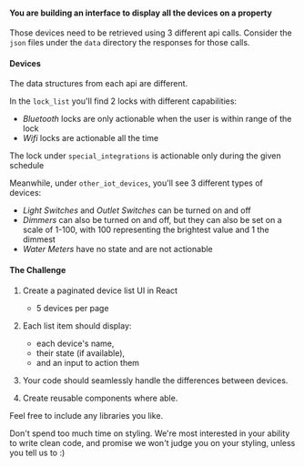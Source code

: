 #### You are building an interface to display all the devices on a property
Those devices need to be retrieved using 3 different api calls.
Consider the `json` files under the `data` directory the responses for those calls.

#### Devices
The data structures from each api are different.

In the `lock_list` you'll find 2 locks with different capabilities:
- *Bluetooth* locks are only actionable when the user is within range of the lock
- *Wifi* locks are actionable all the time

The lock under `special_integrations` is actionable only during the given schedule

Meanwhile, under `other_iot_devices`, you'll see 3 different types of devices:
- *Light Switches* and *Outlet Switches* can be turned on and off
- *Dimmers* can also be turned on and off, but they can also be set on a scale of 1-100,
with 100 representing the brightest value and 1 the dimmest
- *Water Meters* have no state and are not actionable

#### The Challenge
1. Create a paginated device list UI in React
    - 5 devices per page

2. Each list item should display:
    - each device's name,
    - their state (if available),
    - and an input to action them

3. Your code should seamlessly handle the differences between devices.

4. Create reusable components where able.


Feel free to include any libraries you like.

Don't spend too much time on styling.
We're most interested in your ability to write clean code,
and promise we won't judge you on your styling, unless you tell us to :)
